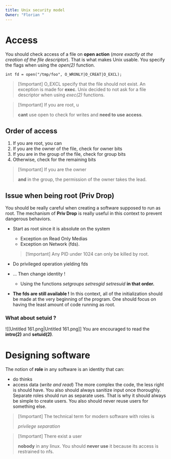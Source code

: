 ```yaml
---
title: Unix security model
Owner: "Florian "
---
```

# Access
You should check access of a file on **open action** (_more exactly at the creation of the file descriptor_). That is what makes Unix usable. You specify the flags when using the _open(2)_ function.
```Shell
int fd = open("/tmp/foo", O_WRONLY|O_CREAT|O_EXCL);
```

> [!important] O_EXCL specify that the file should not exist.
An exception is made for **exec**. Unix decided to not ask for a file descriptor when using _exec(2)_ functions.

> [!important] If you are root, u
> 
> **cant** use open to check for writes and **need to use access**.
## Order of access
1. If you are root, you can
2. If you are the owner of the file, check for owner bits
3. If you are in the group of the file, check for group bits
4. Otherwise, check for the remaining bits

> [!important] If you are the owner
> 
> **and** in the group, the permission of the owner takes the lead.
## Issue when being root (Priv Drop)
You should be really careful when creating a software supposed to run as root.
The mechanism of **Priv Drop** is really useful in this context to prevent dangerous behaviors.
- Start as root since it is absolute on the system
    
    - Exception on Read Only Medias
    - Exception on Network (fds).
    
    > [!important] Any PID under 1024 can only be killed by root.
    
- Do privileged operation yielding fds
- … Then change identity !
    - Using the functions _setgroups setresgid setresuid_ **in that order.**
- **The fds are still available !**
In this context, all of the initialization should be made at the very beginning of the program. One should focus on having the least amount of code running as root.
### What about setuid ?
![[Untitled 161.png|Untitled 161.png]]
You are encouraged to read the **intro(2)** and **setuid(2)**.
# Designing software
The notion of **role** in any software is an identity that can:
- do thinks
- access data (_write and read_)
The more complex the code, the less right is should have.
You also should always sanitize input once thoroughly.
Separate roles should run as separate uses. That is why it should always be simple to create users. You also should never reuse users for something else.

> [!important] The technical term for modern software with roles is
> 
> _privilege separation_

> [!important] There exist a user
> 
> **nobody** in any linux. You should **never use** it because its access is restrained to nfs.